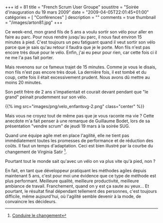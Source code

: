 +++
id = 81
title = "French Scrum User Groupe"
soustitre = "Soirée d'inauguration du 19 mars 2009"
date = "2009-04-05T22:01:45+01:00"
catégories = [ "Conférences" ]
description = ""
comments = true
thumbnail = "/images/arton81.jpg"
+++

<div class="chapo"></div>

Ce week-end, mon grand fils de 5 ans a voulu sortir son vélo pour aller en faire au parc. Pour nous rendre jusqu'au parc, il nous faut environ 15 minutes à pied. C'est toujours un peu fatiguant quand il veut sortir son vélo parce que je sais qu'au retour il faudra que je le porte. Mon fils n'est pas encore très doué pour le vélo. Enfin, j'ai eu peur pour rien, car cette fois ci il ne me l'a pas fait porter. 

Mais revenons sur ce fameux trajet de 15 minutes. Comme je vous le disais, mon fils n'est pas encore très doué. La dernière fois, il est tombé et du coup, cette fois il était excessivement prudent. Nous avons dû mettre au moins 20 minutes. 

Son petit frère de 2 ans s'impatientait et courait devant pendant que "le grand" peinait prudemment sur son vélo.

{{% img src="images/png/velo_enfantsvg-2.png" class="center" %}}

Mais vous ne croyez tout de même pas que je vous raconte ma vie&nbsp;? Cette anecdote m'a fait penser à une remarque de Guillaume Bodet, lors de sa présentation "vendre scrum" de jeudi 19 mars à la soirée SUG. 

Quand une équipe agile met en place l'agilité, elle ne tient pas immédiatement toutes les promesses de performance et de réduction des coûts. Il faut un temps d'adaptation. Ceci est bien illustré par la courbe du changement de Virginia Satir [^1]. 

[^1]: [Conduire le changement](http://www.google.fr/url?sa=t&source=web&ct=res&cd=1&url=http%3A%2F%2Fwww.adeli.org%2Fvoirdoc.php%3Fdest%3Dlalettre%2Fl40p12.pdf&ei=Ww7ZSZ2xLYuO_QavpdDcDQ&usg=AFQjCNHP0AG2gmbflsQErrgE-n6PDItxaQ&sig2=OA7A4vLDTK_sA3FvwhaifQ)

Pourtant tout le monde sait qu'avec un vélo on va plus vite qu'à pied, non&nbsp;?

En fait, en tant que développeur pratiquant les méthodes agiles depuis maintenant 5 ans, c'est pour moi une évidence que ce type de méthode est plus performant. Meilleure qualité, meilleure productivité, meilleure ambiance de travail. Franchement, quand on y est ça saute au yeux... Et pourtant, le résultat final dépendant tellement des personnes, c'est toujours difficile, même aujourd'hui, où l'agilité semble devenir à la mode, de convaincre les décideurs.